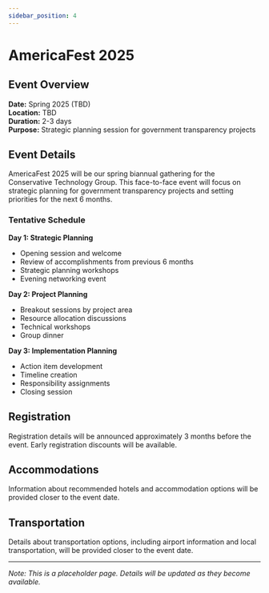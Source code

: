 ```yaml
---
sidebar_position: 4
---
```


# AmericaFest 2025

## Event Overview

**Date:** Spring 2025 (TBD)  
**Location:** TBD  
**Duration:** 2-3 days  
**Purpose:** Strategic planning session for government transparency projects  

## Event Details

AmericaFest 2025 will be our spring biannual gathering for the Conservative Technology Group. This face-to-face event will focus on strategic planning for government transparency projects and setting priorities for the next 6 months.

### Tentative Schedule

**Day 1: Strategic Planning**
- Opening session and welcome
- Review of accomplishments from previous 6 months
- Strategic planning workshops
- Evening networking event

**Day 2: Project Planning**
- Breakout sessions by project area
- Resource allocation discussions
- Technical workshops
- Group dinner

**Day 3: Implementation Planning**
- Action item development
- Timeline creation
- Responsibility assignments
- Closing session

## Registration

Registration details will be announced approximately 3 months before the event. Early registration discounts will be available.

## Accommodations

Information about recommended hotels and accommodation options will be provided closer to the event date.

## Transportation

Details about transportation options, including airport information and local transportation, will be provided closer to the event date.

---

*Note: This is a placeholder page. Details will be updated as they become available.*
